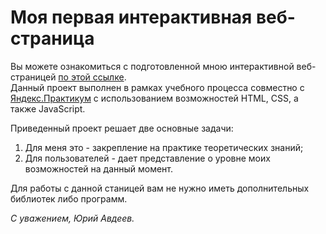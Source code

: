 # Моя первая интерактивная веб-страница  
Вы можете ознакомиться c подготовленной мною интерактивной веб-страницей [по этой ссылке](https://yuryavdeev.github.io/mesto/index.html).  
Данный проект выполнен в рамках учебного процесса совместно с [Яндекс.Практикум](https://praktikum.yandex.ru/) с использованием возможностей HTML, CSS, а также JavaScript.  
  
Приведенный проект решает две основные задачи:
1. Для меня это - закрепление на практике теоретических знаний;
2. Для пользователей - дает представление о уровне моих возможностей на данный момент.

Для работы с данной станицей вам не нужно иметь дополнительных библиотек либо программ.  

_С уважением, Юрий Авдеев._